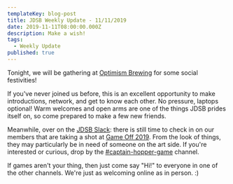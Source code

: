 ```yaml
---
templateKey: blog-post
title: JDSB Weekly Update - 11/11/2019
date: 2019-11-11T08:00:00.000Z
description: Make a wish!
tags:
  - Weekly Update
published: true
---
```

Tonight, we will be gathering at [Optimism Brewing](https://www.meetup.com/The-Junior-Dev-Struggle-Bus/events/265909693/) for some social festivities!

If you've never joined us before, this is an excellent opportunity to make introductions, network, and get to know each other. No pressure, laptops optional! Warm welcomes and open arms are one of the things JDSB prides itself on, so come prepared to make a few new friends.

Meanwhile, over on the [JDSB Slack](https://www.juniordevstrugglebus.com/slack): there is still time to check in on our members that are taking a shot at [Game Off 2019](https://itch.io/jam/game-off-2019). From the look of things, they may particularly be in need of someone on the art side. If you're interested or curious, drop by the [\#captain-hopper-game](https://jdsb.slack.com/archives/CQ3RT1XKJ) channel. 

If games aren't your thing, then just come say "Hi!" to everyone in one of the other channels. We're just as welcoming online as in person. :)
